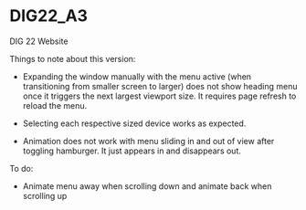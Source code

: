# DIG22_A3
DIG 22 Website

Things to note about this version:
- Expanding the window manually with the menu active (when transitioning from smaller screen to larger) does not show heading menu once it triggers the next largest viewport size. It requires page refresh to reload the menu. 

- Selecting each respective sized device works as expected.

- Animation does not work with menu sliding in and out of view after toggling hamburger. It just appears in and disappears out.

To do:
- Animate menu away when scrolling down and animate back when scrolling up